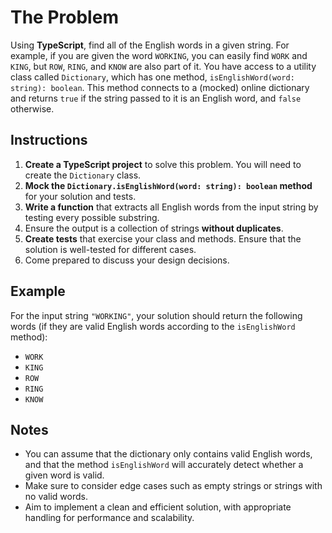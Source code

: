 # The Problem

Using **TypeScript**, find all of the English words in a given string. For example, if you are given the word `WORKING`, you can easily find `WORK` and `KING`, but `ROW`, `RING`, and `KNOW` are also part of it. You have access to a utility class called `Dictionary`, which has one method, `isEnglishWord(word: string): boolean`. This method connects to a (mocked) online dictionary and returns `true` if the string passed to it is an English word, and `false` otherwise.

## Instructions

1. **Create a TypeScript project** to solve this problem. You will need to create the `Dictionary` class.
2. **Mock the `Dictionary.isEnglishWord(word: string): boolean` method** for your solution and tests.
3. **Write a function** that extracts all English words from the input string by testing every possible substring.
4. Ensure the output is a collection of strings **without duplicates**.
5. **Create tests** that exercise your class and methods. Ensure that the solution is well-tested for different cases.
6. Come prepared to discuss your design decisions.

## Example

For the input string `"WORKING"`, your solution should return the following words (if they are valid English words according to the `isEnglishWord` method):

- `WORK`
- `KING`
- `ROW`
- `RING`
- `KNOW`

## Notes

- You can assume that the dictionary only contains valid English words, and that the method `isEnglishWord` will accurately detect whether a given word is valid.
- Make sure to consider edge cases such as empty strings or strings with no valid words.
- Aim to implement a clean and efficient solution, with appropriate handling for performance and scalability.
